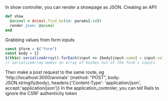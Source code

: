 In show controller, you can render a showpage as JSON. Creating an API!

```ruby
def show
  @animal = Animal.find_by(id: params[:id])
  render json: @animal
end
```

Grabbing values from form inputs
```javascript
const $form = $("form")
const body = {}
$(this).serializeArray().forEach(input => {body[input.name] = input.value})
// serializeArray makes an array of hashes out of the form's inputs
```
Then make a post request to the same route, eg 'http://localhost:3000/animals'
{method: "POST", body: JSON.stringify(body), headers:{'Content-Type': 'application/json', accept:'application/json'}}
In the application_controler, you can tell Rails to ignore the CSRF authenticity token
